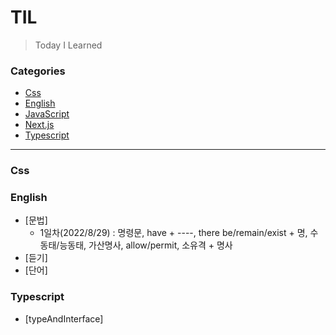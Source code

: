 # TIL

> Today I Learned

### Categories

- [Css](#css)
- [English](#english)
- [JavaScript](#javascript)
- [Next.js](#next.js)
- [Typescript](#typescript)

---

### Css

### English

- [문법]
  - 1일차(2022/8/29) : 명령문, have + ----, there be/remain/exist + 명, 수동태/능동태, 가산명사, allow/permit, 소유격 + 명사
- [듣기]
- [단어]

### Typescript

- [typeAndInterface]
